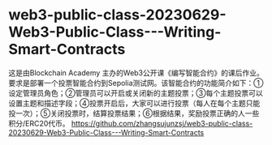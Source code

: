 # web3-public-class-20230629-Web3-Public-Class---Writing-Smart-Contracts
这是由Blockchain Academy 主办的Web3公开课《编写智能合约》的课后作业。要求是部署一个投票智能合约到Sepolia测试网。该智能合约的功能简介如下：①设定管理员角色；②管理员可以开启或关闭新的主题投票；③每个主题投票可以设置主题和描述字段；④投票开启后，大家可以进行投票（每人在每个主题只能投一次）；⑤关闭投票时，结算投票结果；⑥根据结果，奖励投票正确的人一些积分/ERC20代币。
https://github.com/zhangsujunzsj/web3-public-class-20230629-Web3-Public-Class---Writing-Smart-Contracts
